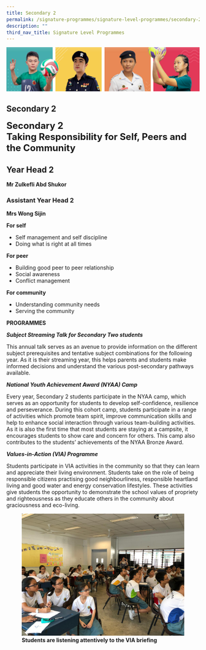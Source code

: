 ```yaml
---
title: Secondary 2
permalink: /signature-programmes/signature-level-programmes/secondary-2/
description: ""
third_nav_title: Signature Level Programmes
---
```

![](/images/Our%20School/subbanner.jpg)

## Secondary 2




<font size="5"><b>Secondary 2&nbsp;<br>
	Taking Responsibility for Self, Peers and the Community</b></font>


## Year Head 2

**Mr Zulkefli Abd Shukor** 

  

### Assistant Year Head 2
**Mrs Wong Sijin**


**For self**

*   Self management and self discipline
*   Doing what is right at all times

  

**For peer**

*   Building good peer to peer relationship
*   Social awareness
*   Conflict management

  

**For community**

*   Understanding community needs
*   Serving the community

  

  

**PROGRAMMES**

 
**_Subject Streaming Talk for Secondary Two students_**

  

This annual talk serves as an avenue to provide information on the different subject prerequisites and tentative subject combinations for the following year. As it is their streaming year, this helps parents and students make informed decisions and understand the various post-secondary pathways available.

  

  

**_National Youth Achievement Award (NYAA) Camp_**

  

Every year, Secondary 2 students participate in the NYAA camp, which serves as an opportunity for students to develop self-confidence, resilience and perseverance. During this cohort camp, students participate in a range of activities which promote team spirit, improve communication skills and help to enhance social interaction through various team-building activities. As it is also the first time that most students are staying at a campsite, it encourages students to show care and concern for others. This camp also contributes to the students’ achievements of the NYAA Bronze Award.

  

  

**_Values-in-Action (VIA) Programme_**

  

Students participate in VIA activities in the community so that they can learn and appreciate their living environment. Students take on the role of being responsible citizens practising good neighbourliness, responsible heartland living and good water and energy conservation lifestyles. These activities give students the opportunity to demonstrate the school values of propriety and righteousness as they educate others in the community about graciousness and eco-living.

<figure>
<img src="/images/Signature%20Programmes/Signature%20Level%20Programmes/Sec%202/VIA%20Learning%20Briefing.jpg">
<figcaption> <strong> Students are listening attentively to the VIA briefing</strong> </figcaption>
</figure>